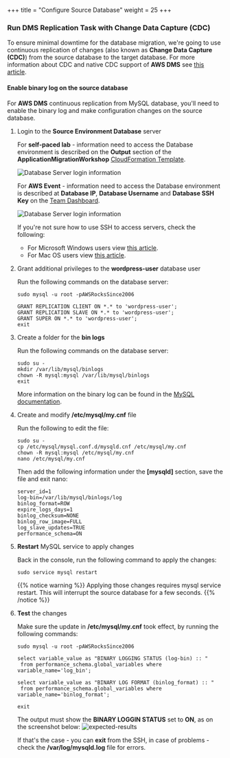 +++
title = "Configure Source Database"
weight = 25
+++

### Run DMS Replication Task with Change Data Capture (CDC)

To ensure minimal downtime for the database migration, we're going to use continuous replication of changes (also known as **Change Data Capture (CDC)**) from the source database to the target database. For more information about CDC and native CDC support of **AWS DMS** see <a href="https://aws.amazon.com/blogs/database/aws-dms-now-supports-native-cdc-support/" target="_blank">this article</a>.

#### Enable binary log on the source database

For **AWS DMS** continuous replication from MySQL database, you'll need to enable the binary log and make configuration changes on the source database.

1. Login to the **Source Environment Database** server

    For **self-paced lab** - information need to access the Database environment is described on the **Output** section of the **ApplicationMigrationWorkshop** <a href="https://us-west-2.console.aws.amazon.com/cloudformation/home?region=us-west-2#/" target="_blank">CloudFormation Template</a>.

    ![Database Server login information](/db-mig/db-server-ssh-self-paced.png)    

    For **AWS Event** - information need to access the Database environment is described at **Database IP**, **Database Username** and **Database SSH Key** on the <a href="https://dashboard.eventengine.run/dashboard" target="_blank">Team Dashboard</a>.

    ![Database Server login information](/db-mig/db-server-ssh-event.png)

    If you're not sure how to use SSH to access servers, check the following:
    - For Microsoft Windows users view <a href="https://docs.aws.amazon.com/AWSEC2/latest/UserGuide/putty.html" target="_blank">this article</a>.  
    - For Mac OS users view <a href="https://docs.aws.amazon.com/quickstarts/latest/vmlaunch/step-2-connect-to-instance.html#sshclient" target="_blank">this article</a>.

2. Grant additional privileges to the **wordpress-user** database user

    Run the following commands on the database server:

    ```
    sudo mysql -u root -pAWSRocksSince2006

    GRANT REPLICATION CLIENT ON *.* to 'wordpress-user';
    GRANT REPLICATION SLAVE ON *.* to 'wordpress-user';
    GRANT SUPER ON *.* to 'wordpress-user';
    exit
    ```

3. Create a folder for the **bin logs** 

    Run the following commands on the database server:

    ```
    sudo su - 
    mkdir /var/lib/mysql/binlogs
    chown -R mysql:mysql /var/lib/mysql/binlogs
    exit
    ```

    More information on the binary log can be found in the <a href="https://dev.mysql.com/doc/refman/8.0/en/binary-log.html" target="_blank">MySQL documentation</a>.

4. Create and modify **/etc/mysql/my.cnf** file

    Run the following to edit the file:

    ```
    sudo su -
    cp /etc/mysql/mysql.conf.d/mysqld.cnf /etc/mysql/my.cnf
    chown -R mysql:mysql /etc/mysql/my.cnf
    nano /etc/mysql/my.cnf
    ```

    Then add the following information under the **[mysqld]** section, save the file and exit nano:



    ```
    server_id=1
    log-bin=/var/lib/mysql/binlogs/log
    binlog_format=ROW
    expire_logs_days=1
    binlog_checksum=NONE
    binlog_row_image=FULL
    log_slave_updates=TRUE
    performance_schema=ON
    ```


5. **Restart** MySQL service to apply changes

    Back in the console, run the following command to apply the changes:

    ```
    sudo service mysql restart
    ```

    {{% notice warning %}}
Applying those changes requires mysql service restart. This will interrupt the source database for a few seconds.
{{% /notice %}}    

1. **Test** the changes

    Make sure the update in **/etc/mysql/my.cnf** took effect, by running the following commands:

    ```
    sudo mysql -u root -pAWSRocksSince2006

    select variable_value as "BINARY LOGGING STATUS (log-bin) :: "
     from performance_schema.global_variables where variable_name='log_bin';

    select variable_value as "BINARY LOG FORMAT (binlog_format) :: "
     from performance_schema.global_variables where variable_name='binlog_format';

    exit
    ```

    The output must show the **BINARY LOGGIN STATUS** set to **ON**, as on the screenshot below:
    ![expected-results](/db-mig/bin-log-verificaion.png)

    If that's the case - you can **exit** from the SSH, in case of problems - check the **/var/log/mysqld.log** file for errors.